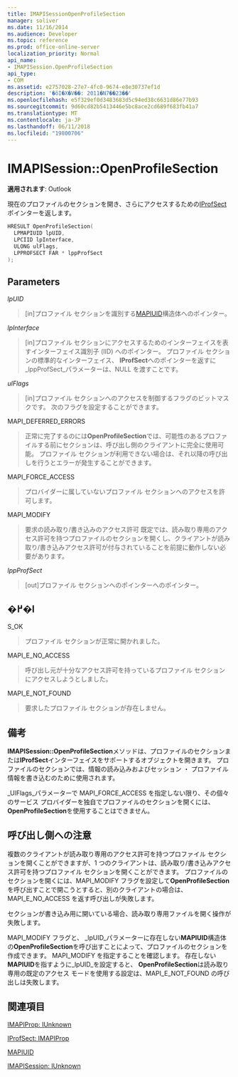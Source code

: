 ```yaml
---
title: IMAPISessionOpenProfileSection
manager: soliver
ms.date: 11/16/2014
ms.audience: Developer
ms.topic: reference
ms.prod: office-online-server
localization_priority: Normal
api_name:
- IMAPISession.OpenProfileSection
api_type:
- COM
ms.assetid: e2757028-27e7-4fc0-9674-e8e30737ef1d
description: '�ŏI�X�V��: 2011�N7��23��'
ms.openlocfilehash: e5f329ef0d3483683d5c94ed38c6631d86e77b93
ms.sourcegitcommit: 9d60cd82b5413446e5bc8ace2cd689f683fb41a7
ms.translationtype: MT
ms.contentlocale: ja-JP
ms.lasthandoff: 06/11/2018
ms.locfileid: "19800706"
---
```

# <a name="imapisessionopenprofilesection"></a>IMAPISession::OpenProfileSection

  
  
**適用されます**: Outlook 
  
現在のプロファイルのセクションを開き、さらにアクセスするための[IProfSect](iprofsectimapiprop.md)ポインターを返します。 
  
```cpp
HRESULT OpenProfileSection(
  LPMAPIUID lpUID,
  LPCIID lpInterface,
  ULONG ulFlags,
  LPPROFSECT FAR * lppProfSect
);
```

## <a name="parameters"></a>Parameters

 _lpUID_
  
> [in]プロファイル セクションを識別する[MAPIUID](mapiuid.md)構造体へのポインター。 
    
 _lpInterface_
  
> [in]プロファイル セクションにアクセスするためのインターフェイスを表すインターフェイス識別子 (IID) へのポインター。 プロファイル セクションの標準的なインターフェイス、 **IProfSect**へのポインターを返すに_lppProfSect_パラメーターは、NULL を渡すことです。
    
 _ulFlags_
  
> [in]プロファイル セクションへのアクセスを制御するフラグのビットマスクです。 次のフラグを設定することができます。
    
MAPI_DEFERRED_ERRORS 
  
> 正常に完了するのには**OpenProfileSection**では、可能性のあるプロファイルする前にセクションは、呼び出し側のクライアントに完全に使用可能。 プロファイル セクションが利用できない場合は、それ以降の呼び出しを行うとエラーが発生することができます。 
    
MAPI_FORCE_ACCESS
  
> プロバイダーに属していないプロファイル セクションへのアクセスを許可します。
    
MAPI_MODIFY 
  
> 要求の読み取り/書き込みのアクセス許可 既定では、読み取り専用のアクセス許可を持つプロファイルのセクションを開くし、クライアントが読み取り/書き込みアクセス許可が付与されていることを前提に動作しない必要があります。 
    
 _lppProfSect_
  
> [out]プロファイル セクションへのポインターへのポインター。
    
## <a name="return-value"></a>�߂�l

S_OK 
  
> プロファイル セクションが正常に開かれました。
    
MAPI_E_NO_ACCESS 
  
> 呼び出し元が十分なアクセス許可を持っているプロファイル セクションにアクセスしようとしました。
    
MAPI_E_NOT_FOUND 
  
> 要求したプロファイル セクションが存在しません。
    
## <a name="remarks"></a>備考

**IMAPISession::OpenProfileSection**メソッドは、プロファイルのセクションまたは**IProfSect**インターフェイスをサポートするオブジェクトを開きます。 プロファイルのセクションでは、情報の読み込みおよびセッション ・ プロファイル情報を書き込むのために使用されます。 
  
_UlFlags_パラメーターで MAPI_FORCE_ACCESS を指定しない限り、その個々 のサービス プロバイダーを独自でプロファイルのセクションを開くには、 **OpenProfileSection**を使用することはできません。 
  
## <a name="notes-to-callers"></a>呼び出し側への注意

複数のクライアントが読み取り専用のアクセス許可を持つプロファイル セクションを開くことができますが、1 つのクライアントは、読み取り/書き込みアクセス許可を持つプロファイル セクションを開くことができます。 プロファイルのセクションを開くには、MAPI_MODIFY フラグを設定して**OpenProfileSection**を呼び出すことで開こうとすると、別のクライアントの場合は、MAPI_E_NO_ACCESS を返す呼び出しが失敗します。 
  
セクションが書き込み用に開いている場合、読み取り専用ファイルを開く操作が失敗します。 
  
MAPI_MODIFY フラグと、 _lpUID_パラメーターに存在しない**MAPIUID**構造体の**OpenProfileSection**を呼び出すことによって、プロファイルのセクションを作成できます。 MAPI_MODIFY を指定することを確認します。 存在しない**MAPIUID**を指すように_lpUID_を設定すると、 **OpenProfileSection**は読み取り専用の既定のアクセス モードを使用する設定は、MAPI_E_NOT_FOUND の呼び出しは失敗します。 
  
## <a name="see-also"></a>関連項目



[IMAPIProp: IUnknown](imapipropiunknown.md)
  
[IProfSect: IMAPIProp](iprofsectimapiprop.md)
  
[MAPIUID](mapiuid.md)
  
[IMAPISession: IUnknown](imapisessioniunknown.md)

